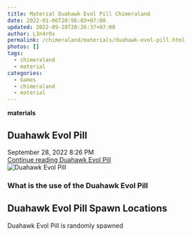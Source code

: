 ```yaml
---
title: Material Duahawk Evol Pill Chimeraland
date: 2022-01-06T20:56:03+07:00
updated: 2022-09-28T20:26:37+07:00
author: L3n4r0x
permalink: /chimeraland/materials/duahawk-evol-pill.html
photos: []
tags:
  - chimeraland
  - material
categories:
  - Games
  - chimeraland
  - material
---
```


<link
  rel="stylesheet"
  href="https://rawcdn.githack.com/dimaslanjaka/Web-Manajemen/870a349/css/bootstrap-5-3-0-alpha3-wrapper.css"
/>
<section id="bootstrap-wrapper">
  <div data-bs-theme="dark">
    <div
      class="row g-0 border rounded overflow-hidden flex-md-row mb-4 shadow-sm position-relative bg-dark text-light"
    >
      <div class="col p-4 d-flex flex-column position-static">
        <strong class="d-inline-block mb-2 text-success">materials</strong>
        <h2 class="mb-0">Duahawk Evol Pill</h2>
        <div class="mb-1 text-muted">September 28, 2022 8:26 PM</div>
        <a
          href="/chimeraland/materials/duahawk-evol-pill.html"
          class="stretched-link d-none text-primary"
          >Continue reading Duahawk Evol Pill</a
        >
      </div>
      <div class="col-auto d-none d-md-block d-lg-block">
        <img
          src="https://via.placeholder.com/550x50/FFFFFF/000000/?text=Duahawk Evol Pill"
          alt="Duahawk Evol Pill"
        />
      </div>
    </div>
    <div class="row">
      <div class="col-lg-6 col-12 mb-2">
        <div class="card">
          <div class="card-body">
            <h3 class="card-title">What is the use of the Duahawk Evol Pill</h3>
            <div class="card-text"><ul></ul></div>
          </div>
        </div>
      </div>
      <div class="col-lg-6 col-12 mb-2"></div>
      <div class="col-12 mb-2">
        <h2>Duahawk Evol Pill Spawn Locations</h2>
        <p>Duahawk Evol Pill is randomly spawned</p>
      </div>
    </div>
  </div>
</section>